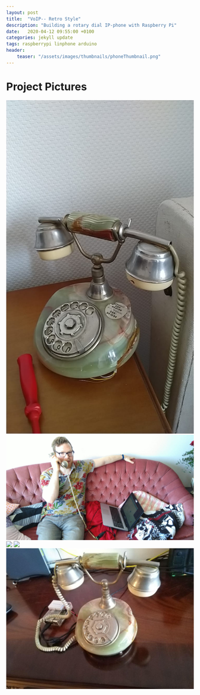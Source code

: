```yaml
---
layout: post
title:  "VoIP-- Retro Style"
description: "Building a rotary dial IP-phone with Raspberry Pi"
date:   2020-04-12 09:55:00 +0100
categories: jekyll update
tags: raspberrypi linphone arduino
header:
    teaser: "/assets/images/thumbnails/phoneThumbnail.png"
---
```

# Project Pictures
<img src="/assets/images/phone.jpeg">
<img src="/assets/images/telephoning.jpeg">
<img src="/assets/images/dialingM5stickc.gif">
<img src="/assets/images/schalter.jpg">
<img src="/assets/images/finalFoto.jpg">

